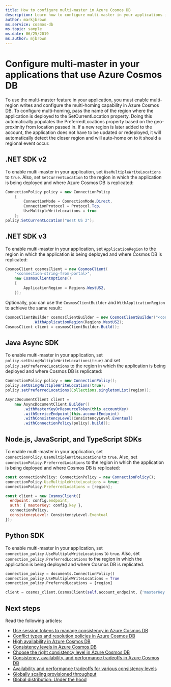 ```yaml
---
title: How to configure multi-master in Azure Cosmos DB
description: Learn how to configure multi-master in your applications in Azure Cosmos DB.
author: markjbrown
ms.service: cosmos-db
ms.topic: sample
ms.date: 06/25/2019
ms.author: mjbrown
---
```


# Configure multi-master in your applications that use Azure Cosmos DB

To use the multi-master feature in your application, you must enable multi-region writes and configure the multi-homing capability in Azure Cosmos DB. To configure multi-homing, pass the name of the region where the application is deployed to the SetCurrentLocation property. Doing this automatically populates the PreferredLocations property based on the geo-proximity from location passed in. If a new region is later added to the account, the application does not have to be updated or redeployed, it will automatically detect the closer region and will auto-home on to it should a regional event occur.

## <a id="netv2"></a>.NET SDK v2

To enable multi-master in your application, set `UseMultipleWriteLocations` to `true`. Also, set `SetCurrentLocation` to the region in which the application is being deployed and where Azure Cosmos DB is replicated:

```csharp
ConnectionPolicy policy = new ConnectionPolicy
    {
        ConnectionMode = ConnectionMode.Direct,
        ConnectionProtocol = Protocol.Tcp,
        UseMultipleWriteLocations = true
    };
policy.SetCurrentLocation("West US 2");
```

## <a id="netv3"></a>.NET SDK v3

To enable multi-master in your application, set `ApplicationRegion` to the region in which the application is being deployed and where Cosmos DB is replicated:

```csharp
CosmosClient cosmosClient = new CosmosClient(
    "<connection-string-from-portal>", 
    new CosmosClientOptions()
    {
        ApplicationRegion = Regions.WestUS2,
    });
```

Optionally, you can use the `CosmosClientBuilder` and `WithApplicationRegion` to achieve the same result:

```csharp
CosmosClientBuilder cosmosClientBuilder = new CosmosClientBuilder("<connection-string-from-portal>")
            .WithApplicationRegion(Regions.WestUS2);
CosmosClient client = cosmosClientBuilder.Build();
```

## <a id="java"></a>Java Async SDK

To enable multi-master in your application, set `policy.setUsingMultipleWriteLocations(true)` and set `policy.setPreferredLocations` to the region in which the application is being deployed and where Cosmos DB is replicated:

```java
ConnectionPolicy policy = new ConnectionPolicy();
policy.setUsingMultipleWriteLocations(true);
policy.setPreferredLocations(Collections.singletonList(region));

AsyncDocumentClient client =
    new AsyncDocumentClient.Builder()
        .withMasterKeyOrResourceToken(this.accountKey)
        .withServiceEndpoint(this.accountEndpoint)
        .withConsistencyLevel(ConsistencyLevel.Eventual)
        .withConnectionPolicy(policy).build();
```

## <a id="javascript"></a>Node.js, JavaScript, and TypeScript SDKs

To enable multi-master in your application, set `connectionPolicy.UseMultipleWriteLocations` to `true`. Also, set `connectionPolicy.PreferredLocations` to the region in which the application is being deployed and where Cosmos DB is replicated:

```javascript
const connectionPolicy: ConnectionPolicy = new ConnectionPolicy();
connectionPolicy.UseMultipleWriteLocations = true;
connectionPolicy.PreferredLocations = [region];

const client = new CosmosClient({
  endpoint: config.endpoint,
  auth: { masterKey: config.key },
  connectionPolicy,
  consistencyLevel: ConsistencyLevel.Eventual
});
```

## <a id="python"></a>Python SDK

To enable multi-master in your application, set `connection_policy.UseMultipleWriteLocations` to `true`. Also, set `connection_policy.PreferredLocations` to the region in which the application is being deployed and where Cosmos DB is replicated.

```python
connection_policy = documents.ConnectionPolicy()
connection_policy.UseMultipleWriteLocations = True
connection_policy.PreferredLocations = [region]

client = cosmos_client.CosmosClient(self.account_endpoint, {'masterKey': self.account_key}, connection_policy, documents.ConsistencyLevel.Session)
```

## Next steps

Read the following articles:

* [Use session tokens to manage consistency in Azure Cosmos DB](how-to-manage-consistency.md#utilize-session-tokens)
* [Conflict types and resolution policies in Azure Cosmos DB](conflict-resolution-policies.md)
* [High availability in Azure Cosmos DB](high-availability.md)
* [Consistency levels in Azure Cosmos DB](consistency-levels.md)
* [Choose the right consistency level in Azure Cosmos DB](consistency-levels-choosing.md)
* [Consistency, availability, and performance tradeoffs in Azure Cosmos DB](consistency-levels-tradeoffs.md)
* [Availability and performance tradeoffs for various consistency levels](consistency-levels-tradeoffs.md)
* [Globally scaling provisioned throughput](scaling-throughput.md)
* [Global distribution: Under the hood](global-dist-under-the-hood.md)
